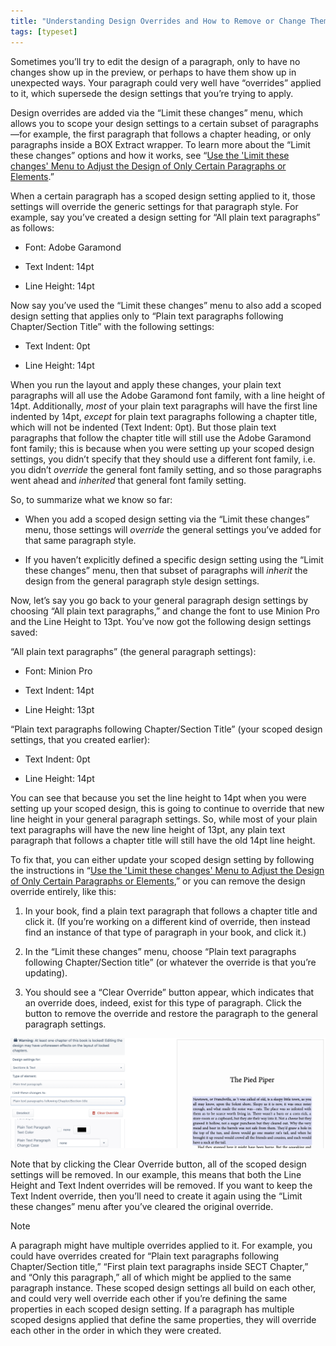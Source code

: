 ```yaml
---
title: "Understanding Design Overrides and How to Remove or Change Them"
tags: [typeset]
---
```

 
<html><body><section data-type="chapter" class="hsecchapter" data-hederis-type="hsecchapter" id="design-settings-and-inheritance" data-pi-attrs="id: design-settings-and-inheritance; data-tags: typeset;" role="doc-chapter" data-tags="typeset" data-author-name=" " data-book-title=" " title="Understanding Design Overrides and How to Remove or Change Them"><p class="hblkp" data-hederis-type="hblkp" id="pMEi7Tvr8">Sometimes you&#8217;ll try to edit the design of a paragraph, only to have no changes show up in the preview, or perhaps to have them show up in unexpected ways. Your paragraph could very well have &#8220;overrides&#8221; applied to it, which supersede the design settings that you&#8217;re trying to apply.</p><p class="hblkp" data-hederis-type="hblkp" id="paf2QnHJD">Design overrides are added via the &#8220;Limit these changes&#8221; menu, which allows you to scope your design settings to a certain subset of paragraphs&#8212;for example, the first paragraph that follows a chapter heading, or only paragraphs inside a BOX Extract wrapper. To learn more about the &#8220;Limit these changes&#8221; options and how it works, see &#8220;<a href="{% link _docs/selectors.md %}" class="hspana" data-hederis-type="hspana" id="pIMZoNcTo">Use the 'Limit these changes' Menu to Adjust the Design of Only Certain Paragraphs or Elements</a>.&#8221; </p><p class="hblkp" data-hederis-type="hblkp" id="pDgaegwNd">When a certain paragraph has a scoped design setting applied to it, those settings will override the generic settings for that paragraph style. For example, say you&#8217;ve created a design setting for &#8220;All plain text paragraphs&#8221; as follows:</p><ul class="hwprbulletlist" data-hederis-type="hwprbulletlist" id="pUrTlHzcK"><li class="hblkuli" data-hederis-type="hblkuli" id="li6IOFyZS3"><p class="hblkuli" data-hederis-type="hblklip" id="pTNjfXGIU">Font: Adobe Garamond</p></li><li class="hblkuli" data-hederis-type="hblkuli" id="liuOirudkp"><p class="hblkuli" data-hederis-type="hblklip" id="pjBDmMEI1">Text Indent: 14pt</p></li><li class="hblkuli" data-hederis-type="hblkuli" id="linODHbOca"><p class="hblkuli" data-hederis-type="hblklip" id="pHij5N8pn">Line Height: 14pt</p></li></ul><p class="hblkp" data-hederis-type="hblkp" id="pjCcBjVIP">Now say you&#8217;ve used the &#8220;Limit these changes&#8221; menu to also add a scoped design setting that applies only to &#8220;Plain text paragraphs following Chapter/Section Title&#8221; with the following settings:</p><ul class="hwprbulletlist" data-hederis-type="hwprbulletlist" id="pZI8HQ61e"><li class="hblkuli" data-hederis-type="hblkuli" id="limrUodKWJ"><p class="hblkuli" data-hederis-type="hblklip" id="pZQQ7h4xo">Text Indent: 0pt</p></li><li class="hblkuli" data-hederis-type="hblkuli" id="liB3kJmKn1"><p class="hblkuli" data-hederis-type="hblklip" id="pt1d1zL0o">Line Height: 14pt</p></li></ul><p class="hblkp" data-hederis-type="hblkp" id="pCgPJBATW">When you run the layout and apply these changes, your plain text paragraphs will all use the Adobe Garamond font family, with a line height of 14pt. Additionally, <em data-hederis-type="hspanem" id="piBPR92Rv">most</em> of your plain text paragraphs will have the first line indented by 14pt, <em class="hspanem" data-hederis-type="hspanem" id="pm2E5E1pt">except</em> for plain text paragraphs following a chapter title, which will not be indented (Text Indent: 0pt). But those plain text paragraphs that follow the chapter title will still use the Adobe Garamond font family; this is because when you were setting up your scoped design settings, you didn&#8217;t specify that they should use a different font family, i.e. you didn&#8217;t <em class="hspanem" data-hederis-type="hspanem" id="pBep6thaQ">override</em> the general font family setting, and so those paragraphs went ahead and <em class="hspanem" data-hederis-type="hspanem" id="pZyS3fQe1">inherited</em> that general font family setting.</p><p class="hblkp" data-hederis-type="hblkp" id="pypphTPOx">So, to summarize what we know so far: </p><ul class="hwprbulletlist" data-hederis-type="hwprbulletlist" id="p7J3any1R"><li class="hblkuli" data-hederis-type="hblkuli" id="liu7WdrTcJ"><p class="hblkuli" data-hederis-type="hblklip" id="pRyELEyjh">When you add a scoped design setting via the &#8220;Limit these changes&#8221; menu, those settings will <em class="hspanem" data-hederis-type="hspanem" id="pcMv0EGE1">override</em> the general settings you&#8217;ve added for that same paragraph style.</p></li><li class="hblkuli" data-hederis-type="hblkuli" id="li2ygk3sgG"><p class="hblkuli" data-hederis-type="hblklip" id="p6Us9PaGa">If you haven&#8217;t explicitly defined a specific design setting using the &#8220;Limit these changes&#8221; menu, then that subset of paragraphs will <em class="hspanem" data-hederis-type="hspanem" id="p8N0owjwz">inherit</em> the design from the general paragraph style design settings.</p></li></ul><p class="hblkp" data-hederis-type="hblkp" id="pOM70PaGL">Now, let&#8217;s say you go back to your general paragraph design settings by choosing &#8220;All plain text paragraphs,&#8221; and change the font to use Minion Pro and the Line Height to 13pt. You&#8217;ve now got the following design settings saved:</p><p class="hblkp" data-hederis-type="hblkp" id="pWrGi57UC">&#8220;All plain text paragraphs&#8221; (the general paragraph settings):</p><ul class="hwprbulletlist" data-hederis-type="hwprbulletlist" id="ps1Zl6AZl"><li class="hblkuli" data-hederis-type="hblkuli" id="liWxc1WJM1"><p class="hblkuli" data-hederis-type="hblklip" id="pbx3wf9wq">Font: Minion Pro</p></li><li class="hblkuli" data-hederis-type="hblkuli" id="liNrwX3HOS"><p class="hblkuli" data-hederis-type="hblklip" id="p6znOD64N">Text Indent: 14pt</p></li><li class="hblkuli" data-hederis-type="hblkuli" id="liz1Fhvi0k"><p class="hblkuli" data-hederis-type="hblklip" id="p76UhQmKl">Line Height: 13pt</p></li></ul><p class="hblkp" data-hederis-type="hblkp" id="pXYKnbmua">&#8220;Plain text paragraphs following Chapter/Section Title&#8221; (your scoped design settings, that you created earlier):</p><ul class="hwprbulletlist" data-hederis-type="hwprbulletlist" id="puhhf6L3a"><li class="hblkuli" data-hederis-type="hblkuli" id="li0Jmpq1Hl"><p class="hblkuli" data-hederis-type="hblklip" id="pZsmIznnn">Text Indent: 0pt</p></li><li class="hblkuli" data-hederis-type="hblkuli" id="liMFV5IiBH"><p class="hblkuli" data-hederis-type="hblklip" id="pauN3QteR">Line Height: 14pt</p></li></ul><p class="hblkp" data-hederis-type="hblkp" id="pFK3GZhyw">You can see that because you set the line height to 14pt when you were setting up your scoped design, this is going to continue to override that new line height in your general paragraph settings. So, while most of your plain text paragraphs will have the new line height of 13pt, any plain text paragraph that follows a chapter title will still have the old 14pt line height.</p><p class="hblkp" data-hederis-type="hblkp" id="pTj92UhTU">To fix that, you can either update your scoped design setting by following the instructions in &#8220;<a href="{% link _docs/selectors.md %}" class="hspana" data-hederis-type="hspana" id="pJXc4lIJd">Use the 'Limit these changes' Menu to Adjust the Design of Only Certain Paragraphs or Elements</a>,&#8221; or you can remove the design override entirely, like this:</p><ol class="hwprnumlist" data-hederis-type="hwprnumlist" id="pRFhzqSPF"><li class="hblkoli" data-hederis-type="hblkoli" id="lixG3XxJN7"><p class="hblkoli" data-hederis-type="hblklip" id="p5oqDNv4i">In your book, find a plain text paragraph that follows a chapter title and click it. (If you&#8217;re working on a different kind of override, then instead find an instance of that type of paragraph in your book, and click it.)</p></li><li class="hblkoli" data-hederis-type="hblkoli" id="liekQDASTK"><p class="hblkoli" data-hederis-type="hblklip" id="pikHtudVx">In the &#8220;Limit these changes&#8221; menu, choose &#8220;Plain text paragraphs following Chapter/Section title&#8221; (or whatever the override is that you&#8217;re updating).</p></li><li class="hblkoli" data-hederis-type="hblkoli" id="liGJ5Dctxz"><p class="hblkoli" data-hederis-type="hblklip" id="pmglDDdJh">You should see a &#8220;Clear Override&#8221; button appear, which indicates that an override does, indeed, exist for this type of paragraph. Click the button to remove the override and restore the paragraph to the general paragraph settings.</p></li></ol><img data-hederis-type="hblkimg" class="hblkimg" id="pCuFx2Y5R" src="/images/override1.png" data-img-src="/images/override1.png"/><p class="hblkp" data-hederis-type="hblkp" id="pi562RaEZ">Note that by clicking the Clear Override button, all of the scoped design settings will be removed. In our example, this means that both the Line Height and Text Indent overrides will be removed. If you want to keep the Text Indent override, then you&#8217;ll need to create it again using the &#8220;Limit these changes&#8221; menu after you&#8217;ve cleared the original override. </p><div class="hwprbox box" data-hederis-type="hwprbox" id="pvWHwmIyY" data-type="sidebar"><p class="hblktype" data-hederis-type="hblktype" id="pdZOIAX3y">Note</p><p class="hblkp" data-hederis-type="hblkp" id="pDXI9y36e">A paragraph might have multiple overrides applied to it. For example, you could have overrides created for &#8220;Plain text paragraphs following Chapter/Section title,&#8221; &#8220;First plain text paragraphs inside SECT Chapter,&#8221; and &#8220;Only this paragraph,&#8221; all of which might be applied to the same paragraph instance. These scoped design settings all build on each other, and could very well override each other if you&#8217;re defining the same properties in each scoped design setting. If a paragraph has multiple scoped designs applied that define the same properties, they will override each other in the order in which they were created.</p></div></section></body></html>
